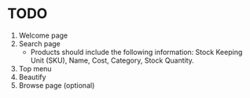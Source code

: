 # TODO

1. Welcome page
1. Search page
    * Products should include the following information: Stock Keeping Unit (SKU), Name, Cost, Category, Stock Quantity.
1. Top menu
1. Beautify
1. Browse page (optional)